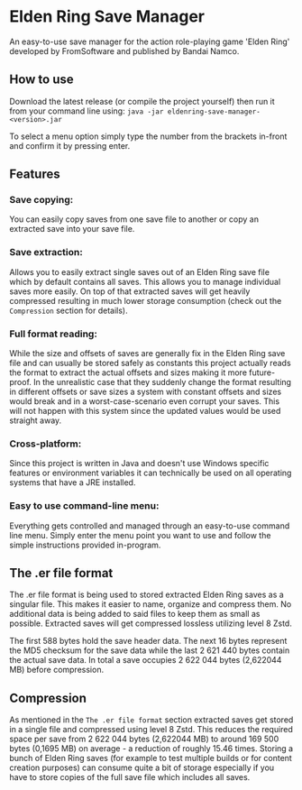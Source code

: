 # Elden Ring Save Manager

An easy-to-use save manager for the action role-playing game 'Elden Ring' developed by FromSoftware and published by Bandai
Namco.

## How to use
Download the latest release (or compile the project yourself) then run it from your command line using: ```java -jar
eldenring-save-manager-<version>.jar```

To select a menu option simply type the number from the brackets in-front and confirm it by pressing enter.

## Features

### Save copying:

You can easily copy saves from one save file to another or copy an extracted save into your save file.

### Save extraction:

Allows you to easily extract single saves out of an Elden Ring save file which by default contains all
saves. This allows you to manage individual saves more easily. On top of that extracted saves will get
heavily compressed resulting in much lower storage consumption (check out the `Compression` section for details).

### Full format reading:

While the size and offsets of saves are generally fix in the Elden Ring save file and can usually
be stored safely as constants this project actually reads the format to extract the actual offsets
and sizes making it more future-proof. In the unrealistic case that they suddenly change the format
resulting in different offsets or save sizes a system with constant offsets and sizes would break and in a
worst-case-scenario even corrupt your saves. This will not happen with this system since the updated values
would be used straight away.

### Cross-platform:

Since this project is written in Java and doesn't use Windows specific features or environment variables it can
technically be used on all operating systems that have a JRE installed.

### Easy to use command-line menu:

Everything gets controlled and managed through an easy-to-use command line menu. Simply enter the menu point
you want to use and follow the simple instructions provided in-program.

## The .er file format

The .er file format is being used to stored extracted Elden Ring saves as a singular file.
This makes it easier to name, organize and compress them. No additional data is being added to
said files to keep them as small as possible. Extracted saves will get compressed lossless
utilizing level 8 Zstd.

The first 588 bytes hold the save header data. The next 16 bytes represent the MD5 checksum for
the save data while the last 2 621 440 bytes contain the actual save data. In total a
save occupies 2 622 044 bytes (2,622044 MB) before compression.

## Compression

As mentioned in the `The .er file format` section extracted saves get stored in a single file and
compressed using level 8 Zstd. This reduces the required space per save from 2 622 044 bytes (2,622044 MB)
to around 169 500 bytes (0,1695 MB) on average - a reduction of roughly 15.46 times. Storing a bunch of
Elden Ring saves (for example to test multiple builds or for content creation purposes) can consume
quite a bit of storage especially if you have to store copies of the full save file which includes all saves.